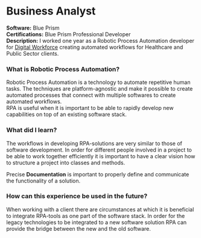 # Business Analyst

**Software:** Blue Prism
<br>
**Certifications:** Blue Prism Professional Developer
<br>
**Description:** I worked one year as a Robotic Process Automation developer for [Digital Workforce](www.digitalworkforce.fi) creating automated workflows for Healthcare and Public Sector clients.


### What is Robotic Process Automation?

Robotic Process Automation is a technology to automate repetitive human tasks. The techniques are platform-agnostic and make it possible to create automated processes that connect with multiple softwares to create automated workflows.
<br>
RPA is useful when it is important to be able to rapidly develop new capabilities on top of an existing software stack.

### What did I learn?

The workflows in developing RPA-solutions are very similar to those of software development. In order for different people involved in a project to be able to work together efficiently it is important to have a clear vision how to structure a project into classes and methods.

Precise **Documentation** is important to properly define and communicate the functionality of a solution.

### How can this experience be used in the future?

When working with a client there are circumstances at which it is beneficial to integrate RPA-tools as one  part of the software stack. In order for the legacy technologies to be integrated to a new software solution RPA can provide the bridge between the new and the old software.
